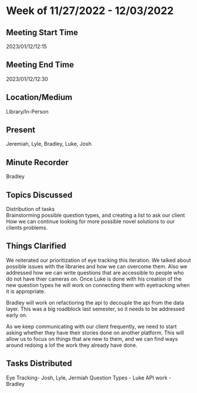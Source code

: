 # Week of 11/27/2022 - 12/03/2022

## Meeting Start Time

2023/01/12/12:15

## Meeting End Time

2023/01/12/12:30

## Location/Medium

Library/In-Person

## Present

Jeremiah, Lyle, Bradley, Luke, Josh

## Minute Recorder

Bradley

## Topics Discussed
Distribution of tasks  
Brainstorming possible question types, and creating a list to ask our client  
How we can continue looking for more possible novel solutions to our clients problems.

## Things Clarified
We reiterated our prioritization of eye tracking this iteration. We talked about possible issues with the libraries and how we can overcome them. Also we addressed how we can write questions that are accessible to people who do not have thier cameras on. Once Luke is done with his creation of the new question types he will work on connecting them with eyetracking when it is appropriate.

Bradley will work on refactioring the api to decouple the api from the data layer. This was a big roadblock last semester, so it needs to be addressed early on.

As we keep communicating with our client frequently, we need to start asking whether they have their stories done on another platform. This will allow us to focus on things that are new to them, and we can find ways around redoing a lof the work they already have done.


## Tasks Distributed
Eye Tracking- Josh, Lyle, Jermiah
Question Types - Luke
API work - Bradley 
